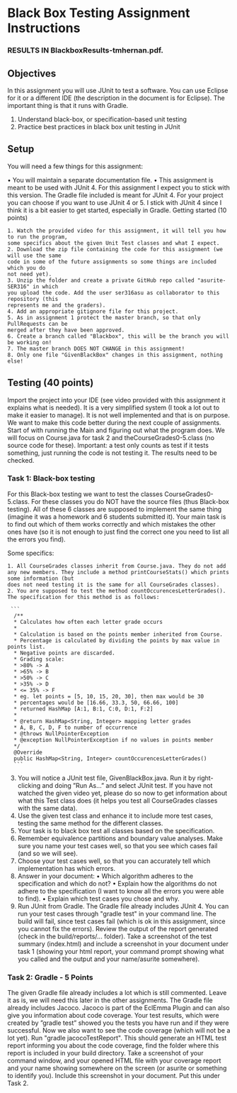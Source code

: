 # Black Box Testing Assignment Instructions
### RESULTS IN BlackboxResults-tmhernan.pdf.

## Objectives
In this assignment you will use JUnit to test a software. You can use Eclipse for it or
a different IDE (the description in the document is for Eclipse). The important thing is
that it runs with Gradle.
  1. Understand black-box, or specification-based unit testing
  2. Practice best practices in black box unit testing in JUnit

## Setup
You will need a few things for this assignment:

  • You will maintain a separate documentation file.
  • This assignment is meant to be used with JUnit 4. For this assignment I expect you
  to stick with this version. The Gradle file included is meant for JUnit 4. For your
  project you can choose if you want to use JUnit 4 or 5. I stick with JUnit 4 since I
  think it is a bit easier to get started, especially in Gradle.
  Getting started (10 points)
  
    1. Watch the provided video for this assignment, it will tell you how to run the program,
    some specifics about the given Unit Test classes and what I expect.
    2. Download the zip file containing the code for this assignment (we will use the same
    code in some of the future assignments so some things are included which you do
    not need yet).
    3. Unzip the folder and create a private GitHub repo called "asurite-SER316" in which
    you upload the code. Add the user ser316asu as collaborator to this repository (this
    represents me and the graders).
    4. Add an appropriate gitignore file for this project.
    5. As in assignment 1 protect the master branch, so that only PullRequests can be
    merged after they have been approved.
    6. Create a branch called "Blackbox", this will be the branch you will be working on!
    7. The master branch DOES NOT CHANGE in this assignment!
    8. Only one file "GivenBlackBox" changes in this assignment, nothing else!
    
## Testing (40 points)
  Import the project into your IDE (see video provided with this assignment it explains
  what is needed).
  It is a very simplified system (I took a lot out to make it easier to manage). It is not
  well implemented and that is on purpose. We want to make this code better during the
  next couple of assignments.
  Start of with running the Main and figuring out what the program does. We will focus
  on Course.java for task 2 and theCourseGrades0-5.class (no source code for these).
  Important: a test only counts as test if it tests something, just running the code is not
  testing it. The results need to be checked.

### Task 1: Black-box testing
  For this Black-box testing we want to test the classes CourseGrades0-5.class. For these
  classes you do NOT have the source files (thus Black-box testing). All of these 6 classes
  are supposed to implement the same thing (imagine it was a homework and 6 students
  submitted it).
  Your main task is to find out which of them works correctly and which mistakes the
  other ones have (so it is not enough to just find the correct one you need to list all the
  errors you find).
  
  Some specifics:
  
    1. All CourseGrades classes inherit from Course.java. They do not add any new members. They include a method printCourseStats() which prints some information (but
    does not need testing it is the same for all CourseGrades classes).
    2. You are supposed to test the method countOccurencesLetterGrades(). The specification for this method is as follows:
     
     ```
      /**
      * Calculates how often each letter grade occurs
      *
      * Calculation is based on the points member inherited from Course.
      * Percentage is calculated by dividing the points by max value in points list.
      * Negative points are discarded.
      * Grading scale:
      * >80% -> A
      * >65% -> B
      * >50% -> C
      * >35% -> D
      * <= 35% -> F
      * eg. let points = [5, 10, 15, 20, 30], then max would be 30
      * percentages would be [16.66, 33.3, 50, 66.66, 100]
      * returned HashMap [A:1, B:1, C:0, D:1, F:2]
      *
      * @return HashMap<String, Integer> mapping letter grades
      * A, B, C, D, F to number of occurrence
      * @throws NullPointerException
      * @exception NullPointerException if no values in points member
      */
      @Override
      public HashMap<String, Integer> countOccurencesLetterGrades()
      ```
      
  3. You will notice a JUnit test file, GivenBlackBox.java. Run it by right-clicking and
  doing ”Run As...” and select JUnit test. If you have not watched the given video
  yet, please do so now to get information about what this Test class does (it helps
  you test all CourseGrades classes with the same data).
  4. Use the given test class and enhance it to include more test cases, testing the same
  method for the different classes.
  5. Your task is to black box test all classes based on the specification.
  6. Remember equivalence partitions and boundary value analyses. Make sure you name
  your test cases well, so that you see which cases fail (and so we will see).
  7. Choose your test cases well, so that you can accurately tell which implementation
  has which errors.
  8. Answer in your document:
  • Which algorithm adheres to the specification and which do not?
  • Explain how the algorithms do not adhere to the specification (I want to know
  all the errors you were able to find).
  • Explain which test cases you chose and why.
  9. Run JUnit from Gradle. The Gradle file already includes JUnit 4. You can run your
  test cases through "gradle test" in your command line. The build will fail, since test
  cases fail (which is ok in this assignment, since you cannot fix the errors).
  Review the output of the report generated (check in the build/reports/... folder).
  Take a screenshot of the test summary (index.html) and include a screenshot in your
  document under task 1 (showing your html report, your command prompt showing
  what you called and the output and your name/asurite somewhere).

### Task 2: Gradle - 5 Points
The given Gradle file already includes a lot which is still commented. Leave it as is, we
will need this later in the other assignments.
The Gradle file already includes Jacoco. Jacoco is part of the EclEmma Plugin and can
also give you information about code coverage. Your test results, which were created by
”gradle test” showed you the tests you have run and if they were successful. Now we also
want to see the code coverage (which will not be a lot yet).
Run "gradle jacocoTestReport". This should generate an HTML test report informing
you about the code coverage, find the folder where this report is included in your build
directory.
Take a screenshot of your command window, and your opened HTML file with your
coverage report and your name showing somewhere on the screen (or asurite or something
to identify you). Include this screenshot in your document. Put this under Task 2.
